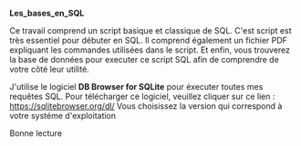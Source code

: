 **Les_bases_en_SQL**

Ce travail comprend un script basique et classique de SQL. C'est script est très essentiel pour débuter en SQL. Il comprend également un fichier PDF expliquant les commandes utilisées dans le script. Et enfin, vous trouverez la base de données pour executer ce script SQL afin de comprendre de votre côté leur utilité.

J'utilise le logiciel **DB Browser for SQLite** pour éxecuter toutes mes requêtes SQL. Pour télécharger ce logiciel, veuillez cliquer sur ce lien : https://sqlitebrowser.org/dl/
Vous choisissez la version qui correspond à votre systéme d'exploitation

Bonne lecture 

